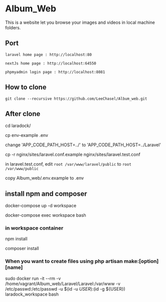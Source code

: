 # Album_Web

This is a website let you browse your images and videos in local machine folders.

## Port
`laravel home page : http://localhost:80`

`nextJs home page : http://localhost:64550`

`phpmyadmin login page : http://localhost:8081`

## How to clone
`git clone --recursive https://github.com/LeeChasel/Album_web.git`

## After clone
cd laradock/

cp env-example .env

change 'APP_CODE_PATH_HOST=../' to 'APP_CODE_PATH_HOST=../Laravel'

cp -r nginx/sites/laravel.conf.example nginx/sites/laravel.test.conf

in laravel.test.conf, edit `root /var/www/laravel/public` to `root /var/www/public`

copy Album_web/.env.example to .env

## install npm and composer
docker-compose up -d workspace

docker-compose exec workspace bash

### in workspace container
npm install

composer install

### When you want to create files using php artisan make:[option] [name]
sudo docker run -it --rm -v /home/vagrant/Album_web/Laravel/Laravel:/var/www -v /etc/passwd:/etc/passwd -u $(id -u ${USER}):$(id -g ${USER})  laradock_workspace bash